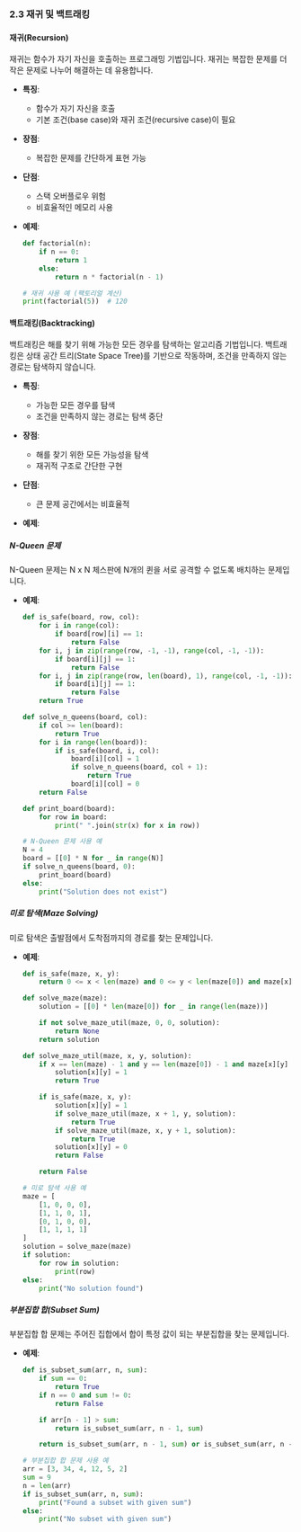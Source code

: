 ### 2.3 재귀 및 백트래킹

#### 재귀(Recursion)

재귀는 함수가 자기 자신을 호출하는 프로그래밍 기법입니다. 재귀는 복잡한 문제를 더 작은 문제로 나누어 해결하는 데 유용합니다.

- **특징**:
  - 함수가 자기 자신을 호출
  - 기본 조건(base case)와 재귀 조건(recursive case)이 필요

- **장점**:
  - 복잡한 문제를 간단하게 표현 가능

- **단점**:
  - 스택 오버플로우 위험
  - 비효율적인 메모리 사용

- **예제**:
  ```python
  def factorial(n):
      if n == 0:
          return 1
      else:
          return n * factorial(n - 1)

  # 재귀 사용 예 (팩토리얼 계산)
  print(factorial(5))  # 120
  ```

#### 백트래킹(Backtracking)

백트래킹은 해를 찾기 위해 가능한 모든 경우를 탐색하는 알고리즘 기법입니다. 백트래킹은 상태 공간 트리(State Space Tree)를 기반으로 작동하며, 조건을 만족하지 않는 경로는 탐색하지 않습니다.

- **특징**:
  - 가능한 모든 경우를 탐색
  - 조건을 만족하지 않는 경로는 탐색 중단

- **장점**:
  - 해를 찾기 위한 모든 가능성을 탐색
  - 재귀적 구조로 간단한 구현

- **단점**:
  - 큰 문제 공간에서는 비효율적

- **예제**:

##### N-Queen 문제

N-Queen 문제는 N x N 체스판에 N개의 퀸을 서로 공격할 수 없도록 배치하는 문제입니다.

- **예제**:
  ```python
  def is_safe(board, row, col):
      for i in range(col):
          if board[row][i] == 1:
              return False
      for i, j in zip(range(row, -1, -1), range(col, -1, -1)):
          if board[i][j] == 1:
              return False
      for i, j in zip(range(row, len(board), 1), range(col, -1, -1)):
          if board[i][j] == 1:
              return False
      return True

  def solve_n_queens(board, col):
      if col >= len(board):
          return True
      for i in range(len(board)):
          if is_safe(board, i, col):
              board[i][col] = 1
              if solve_n_queens(board, col + 1):
                  return True
              board[i][col] = 0
      return False

  def print_board(board):
      for row in board:
          print(" ".join(str(x) for x in row))

  # N-Queen 문제 사용 예
  N = 4
  board = [[0] * N for _ in range(N)]
  if solve_n_queens(board, 0):
      print_board(board)
  else:
      print("Solution does not exist")
  ```

##### 미로 탐색(Maze Solving)

미로 탐색은 출발점에서 도착점까지의 경로를 찾는 문제입니다.

- **예제**:
  ```python
  def is_safe(maze, x, y):
      return 0 <= x < len(maze) and 0 <= y < len(maze[0]) and maze[x][y] == 1

  def solve_maze(maze):
      solution = [[0] * len(maze[0]) for _ in range(len(maze))]

      if not solve_maze_util(maze, 0, 0, solution):
          return None
      return solution

  def solve_maze_util(maze, x, y, solution):
      if x == len(maze) - 1 and y == len(maze[0]) - 1 and maze[x][y] == 1:
          solution[x][y] = 1
          return True

      if is_safe(maze, x, y):
          solution[x][y] = 1
          if solve_maze_util(maze, x + 1, y, solution):
              return True
          if solve_maze_util(maze, x, y + 1, solution):
              return True
          solution[x][y] = 0
          return False

      return False

  # 미로 탐색 사용 예
  maze = [
      [1, 0, 0, 0],
      [1, 1, 0, 1],
      [0, 1, 0, 0],
      [1, 1, 1, 1]
  ]
  solution = solve_maze(maze)
  if solution:
      for row in solution:
          print(row)
  else:
      print("No solution found")
  ```

##### 부분집합 합(Subset Sum)

부분집합 합 문제는 주어진 집합에서 합이 특정 값이 되는 부분집합을 찾는 문제입니다.

- **예제**:
  ```python
  def is_subset_sum(arr, n, sum):
      if sum == 0:
          return True
      if n == 0 and sum != 0:
          return False

      if arr[n - 1] > sum:
          return is_subset_sum(arr, n - 1, sum)

      return is_subset_sum(arr, n - 1, sum) or is_subset_sum(arr, n - 1, sum - arr[n - 1])

  # 부분집합 합 문제 사용 예
  arr = [3, 34, 4, 12, 5, 2]
  sum = 9
  n = len(arr)
  if is_subset_sum(arr, n, sum):
      print("Found a subset with given sum")
  else:
      print("No subset with given sum")
  ```
